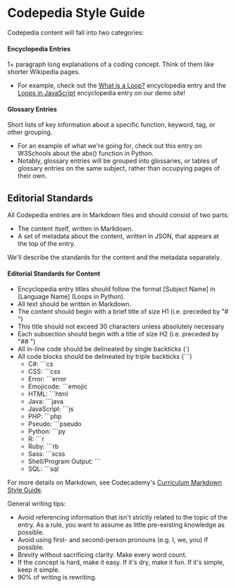 # Codepedia Style Guide

Codepedia content will fall into two categories:

#### Encyclopedia Entries

1+ paragraph long explanations of a coding concept. Think of them like shorter Wikipedia pages.
  - For example, check out the [What is a Loop?](https://codecademy.github.io/codepedia/entries/loops/) encyclopedia entry and the [Loops in JavaScript](https://codecademy.github.io/codepedia/entries/loops/JavaScript) encyclopedia entry on our demo site!

#### Glossary Entries

Short lists of key information about a specific function, keyword, tag, or other grouping. 
  - For an example of what we're going for, check out this entry on W3Schools about the abs() function in Python.
  - Notably, glossary entries will be grouped into glossaries, or tables of glossary entries on the same subject, rather than occupying pages of their own. 

## Editorial Standards

All Codepedia entries are in Markdown files and should consist of two parts:

- The content itself, written in Markdown.
- A set of metadata about the content, written in JSON, that appears at the top of the entry.

We'll describe the standards for the content and the metadata separately.

#### Editorial Standards for Content 

- Encyclopedia entry titles should follow the format [Subject Name] in [Language Name] (Loops in Python).
- All text should be written in Markdown.
- The content should begin with a brief title of size H1 (i.e. preceded by "# ")
- This title should not exceed 30 characters unless absolutely necessary
- Each subsection should begin with a title of size H2 (i.e. preceded by "## ")
- All in-line code should be delineated by single backticks (`)
- All code blocks should be delineated by triple backticks (```)
  - C#: ```cs
  - CSS: ```css
  - Error: ```error
  - Emojicode: ```emojic
  - HTML: ```html
  - Java: ```java
  - JavaScript: ```js
  - PHP: ```php
  - Pseudo: ```pseudo
  - Python: ```py
  - R: ```r
  - Ruby: ```rb
  - Sass: ```scss
  - Shell/Program Output: ```
  - SQL: ```sql

For more details on Markdown, see Codecademy's [Curriculum Markdown Style Guide](http://curriculum-documentation.codecademy.com/Resources/markdown-style-guide/).

General writing tips:

- Avoid referencing information that isn't strictly related to the topic of the entry. As a rule, you want to assume as little pre-existing knowledge as possible. 
- Avoid using first- and second-person pronouns (e.g. I, we, you) if possible.
- Brevity without sacrificing clarity. Make every word count.
- If the concept is hard, make it easy. If it's dry, make it fun. If it's simple, keep it simple.
- 90% of writing is rewriting.


